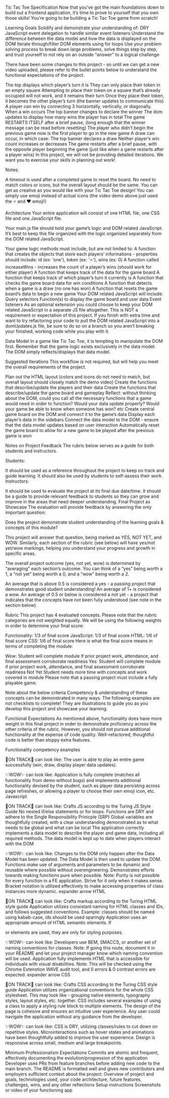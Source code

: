 Tic Tac Toe
Specification
Now that you’ve got the main foundations down to build out a frontend application, it’s time to prove to yourself that you own those skills! You’re going to be building a Tic Tac Toe game from scratch!

Learning Goals
Solidify and demonstrate your understanding of:
DRY JavaScript
event delegation to handle similar event listeners
Understand the difference between the data model and how the data is displayed on the DOM
Iterate through/filter DOM elements using for loops
Use your problem solving process to break down large problems, solve things step by step, and trust yourself to not rely on an outside “answer” to a logical challenge

There have been some changes to this project - so until we can get a new video uploaded, please refer to the bullet points below to understand the functional expectations of the project.

The top displays which player’s turn it is
They can only place their token in an empty square
Attempting to place their token on a square that’s already occupied will not work, and it remains their turn
Once they place their token, it becomes the other player’s turn (the banner updates to communicate this)
A player can win by connecting 3 horizontally, vertically, or diagonally. When a win occurs
The top banner changes to declare the winner
The dom updates to display how many wins the player has in total
The game RESTARTS ITSELF after a brief pause, (long enough that the winner message can be read before resetting)
The player who didn’t begin the previous game now is the first player to go in the new game
A draw can occur, in which case:
The top banner declares a draw
Neither player’s win count increases or decreases
The game restarts after a brief pause, with the opposite player beginning the game (just like when a game restarts after a player wins)
In this project, we will not be providing detailed iterations. We want you to exercise your skills in planning out work!

Notes:

A timeout is used after a completed game to reset the board.
No need to match colors or icons, but the overall layout should be the same. You can get as creative as you would like with your Tic Tac Toe design!
You can simply use emoji instead of actual icons (the video demo above just used the ⭐ and ❤️ emoji!)

Architecture
Your entire application will consist of one HTML file, one CSS file and one JavaScript file.

Your main.js file should hold your game’s logic and DOM related JavaScript.
It’s best to keep this file organized with the logic organized separately from the DOM related JavaScript.

Your game logic methods must include, but are not limited to:
A function that creates the objects that store each players’ informations - properties should include: id (ex: 'one'), token (ex: '⭐️'), wins (ex: 0)
A function called increaseWins - increases the count of a player’s wins (should work for either player)
A function that keeps track of the data for the game board
A function that keeps track of which player’s turn it currently is
A function that checks the game board data for win conditions
A function that detects when a game is a draw (no one has won)
A function that resets the game board’s data to begin a new game
Your DOM related JavaScript will include:
Query selectors
Function(s) to display the game board and user data
Event listeners
As an optional extension you could choose to keep your DOM related JavaScript in a separate JS file altogether. This is NOT a requirement or expectation of this project. If you finish with extra time and want to try refactoring your code to pull the DOM related JavaScript into a domUpdates.js file, be sure to do so on a branch so you aren’t breaking your finished, working code while you play with it.

Data Model
In a game like Tic Tac Toe, it is tempting to manipulate the DOM first. Remember that the game logic exists exclusively in the data model. The DOM simply reflects/displays that data model.

Suggested Iterations
This workflow is not required, but will help you meet the overall requirements of the project.

Plan out the HTML layout (colors and icons do not need to match, but overall layout should closely match the demo video)
Create the functions that describe/update the players and their data
Create the functions that describe/update the game board and gameplay
Reflect: without thinking about the DOM, could you call all the necessary functions that a game would need in order to function? Would your data update properly? Would your game be able to know when someone has won? etc
Create central game board on the DOM and connect it to the game’s data
Display each player’s data in the sidebars
Connect the data model to the DOM - ensure that the data model updates based on user interaction
Automatically reset the game board to allow for a new game to be played after the previous game is won

Notes on Project Feedback
The rubric below serves as a guide for both students and instructors.

Students:

It should be used as a reference throughout the project to keep on track and guide learning.
It should also be used by students to self-assess their work.
Instructors:

It should be used to evaluate the project at its final due date/time.
It should be a guide to provide relevant feedback to students so they can grow and improve in the areas that need deeper understanding.
Final Project as Showcase
The evaluation will provide feedback by answering the only important question:

Does the project demonstrate student understanding of the learning goals & concepts of this module?

This project will answer that question, being marked as YES, NOT YET, and WOW. Similarly, each section of the rubric (see below) will have yes/not yet/wow markings, helping you understand your progress and growth in specific areas.

The overall project outcome (yes, not yet, wow) is determined by “averaging” each section’s outcome. You can think of a “yes” being worth a 1, a “not yet” being worth a 0, and a “wow” being worth a 2.

An average that is above 0.5 is considered a yes - a passing project that demonstrates good student understanding! An average of 1+ is considered a wow. An average of 0.5 or below is considered a not yet - a project that indicates that the concepts have not been fully understood (see note in the section below).

Rubric
This project has 4 evaluated concepts. Please note that the rubric categories are not weighted equally. We will be using the following weights in order to determine your final score:

Functionality: 1/3 of final score
JavaScript: 1/3 of final score
HTML: 1/6 of final score
CSS: 1/6 of final score
Here is what the final score means in terms of completing the module:

Wow: Student will complete module if prior project work, attendance, and final assessment corroborate readiness
Yes: Student will complete module if prior project work, attendance, and final assessment corroborate readiness
Not Yet Student needs more time with concepts and work covered in module
Please note that a passing project must include a fully playable game.

Note about the below criteria
Competency & understanding of these concepts can be demonstrated in many ways. The following examples are not checklists to complete! They are illustrations to guide you as you develop this project and showcase your learning.


Functional Expectations
As mentioned above, functionality does have more weight in this final project in order to demonstrate proficiency across the other criteria of the rubric. However, you should not pursue additional functionality at the expense of code quality. Well-refactored, thoughtful code is better than sloppy extra features.

Functionality competency examples

💫ON TRACK💫 can look like:
The user is able to play an entire game successfully (win, draw, display player data updates).

✨WOW✨ can look like:
Application is fully complete (matches all functionality from demo without bugs) and implements additional functionality devised by the student, such as player data persisting across page refreshes, or allowing a player to choose their own emoji icon, etc.
Javascript

💫ON TRACK💫 can look like:
Crafts JS according to the Turing JS Style Guide
No nested if/else statements or for loops.
Functions are DRY and adhere to the Single Responsibility Prinicple (SRP)
Global variables are thoughtfully created, with a clear understanding demonstrated as to what needs to be global and what can be local
The application correctly implements a data model to describe the player and game data, including all required methods. The data model is kept up to date when players interact with the DOM

✨WOW✨ can look like:
Changes to the DOM only happen after the Data Model has been updated. The Data Model is then used to update the DOM.
Functions make use of arguments and parameters to be dynamic and reusable where possible without overengineering.
Demonstrates efforts towards making functions pure when possible. Note: Purity is not possible for every function in a FE application. Strive for it only when it makes sense.
Bracket notation is utilized effectively to make accessing properties of class instances more dynamic.
expander arrow HTML

💫ON TRACK💫 can look like:
Crafts markup according to the Turing HTML style guide
Application utilizes consistant naming for HTML classes and IDs, and follows suggested conventions. Example: classes should be named using kabab-case, ids should be used sparingly
Application uses an appropriate amount of HTML semantic elements. If <div> or <span> elements are used, they are only for styling purposes.

✨WOW✨ can look like:
Developers use BEM, SMACCS, or another set of naming conventions for classes. Note: If going this route, document it in your README and let your project manager know which naming convention will be used.
Application fully implements HTML that is accessible for individuals with visual disabilities. Note: This will be checked using the Chrome Extenstion WAVE audit tool, and 0 errors & 0 contrast errors are expected.
expander arrow CSS

💫ON TRACK💫 can look like:
Crafts CSS according to the Turing CSS style guide
Application utilizes organizational conventions for the whole CSS stylesheet. This may look like - grouping native elements, typography styles, layout styles, etc. together.
CSS includes several examples of using a class to apply a styling rule block to multiple elements.
The design of the page is cohesive and ensures an intuitive user experience. Any user could navigate the application without any guidance from the developer.

✨WOW✨ can look like:
CSS is DRY, utilizing classes/rules to cut down on repetitive styles.
Microinteractions such as hover states and animations have been thoughtfully added to improve the user experience.
Design is responsive across small, medium and large breakpoints.

Minimum Professionalism Expectations
Commits are atomic and frequent, effectively documenting the evolution/progression of the application
Developer uses PRs from feature branches before adding new code to the main branch.
The README is formatted well and gives new contributors and employers sufficient context about the project:
Overview of project and goals, technologies used, your code architecture, future features, challenges, wins, and any other reflections
Setup instructions
Screenshots or video of your functioning app
